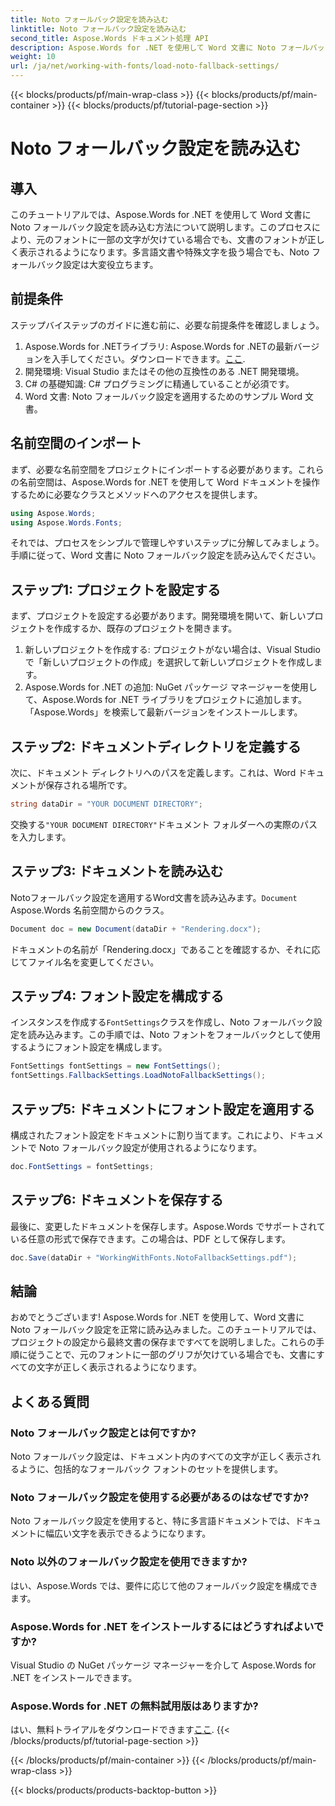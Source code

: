 ```yaml
---
title: Noto フォールバック設定を読み込む
linktitle: Noto フォールバック設定を読み込む
second_title: Aspose.Words ドキュメント処理 API
description: Aspose.Words for .NET を使用して Word 文書に Noto フォールバック設定を読み込む方法を学びます。ステップ バイ ステップ ガイドに従って、すべての文字が正しく表示されるようにしてください。
weight: 10
url: /ja/net/working-with-fonts/load-noto-fallback-settings/
---
```


{{< blocks/products/pf/main-wrap-class >}}
{{< blocks/products/pf/main-container >}}
{{< blocks/products/pf/tutorial-page-section >}}

# Noto フォールバック設定を読み込む

## 導入

このチュートリアルでは、Aspose.Words for .NET を使用して Word 文書に Noto フォールバック設定を読み込む方法について説明します。このプロセスにより、元のフォントに一部の文字が欠けている場合でも、文書のフォントが正しく表示されるようになります。多言語文書や特殊文字を扱う場合でも、Noto フォールバック設定は大変役立ちます。

## 前提条件

ステップバイステップのガイドに進む前に、必要な前提条件を確認しましょう。

1.  Aspose.Words for .NETライブラリ: Aspose.Words for .NETの最新バージョンを入手してください。ダウンロードできます。[ここ](https://releases.aspose.com/words/net/).
2. 開発環境: Visual Studio またはその他の互換性のある .NET 開発環境。
3. C# の基礎知識: C# プログラミングに精通していることが必須です。
4. Word 文書: Noto フォールバック設定を適用するためのサンプル Word 文書。

## 名前空間のインポート

まず、必要な名前空間をプロジェクトにインポートする必要があります。これらの名前空間は、Aspose.Words for .NET を使用して Word ドキュメントを操作するために必要なクラスとメソッドへのアクセスを提供します。

```csharp
using Aspose.Words;
using Aspose.Words.Fonts;
```

それでは、プロセスをシンプルで管理しやすいステップに分解してみましょう。手順に従って、Word 文書に Noto フォールバック設定を読み込んでください。

## ステップ1: プロジェクトを設定する

まず、プロジェクトを設定する必要があります。開発環境を開いて、新しいプロジェクトを作成するか、既存のプロジェクトを開きます。

1. 新しいプロジェクトを作成する: プロジェクトがない場合は、Visual Studio で「新しいプロジェクトの作成」を選択して新しいプロジェクトを作成します。
2. Aspose.Words for .NET の追加: NuGet パッケージ マネージャーを使用して、Aspose.Words for .NET ライブラリをプロジェクトに追加します。「Aspose.Words」を検索して最新バージョンをインストールします。

## ステップ2: ドキュメントディレクトリを定義する

次に、ドキュメント ディレクトリへのパスを定義します。これは、Word ドキュメントが保存される場所です。

```csharp
string dataDir = "YOUR DOCUMENT DIRECTORY";
```

交換する`"YOUR DOCUMENT DIRECTORY"`ドキュメント フォルダーへの実際のパスを入力します。

## ステップ3: ドキュメントを読み込む

Notoフォールバック設定を適用するWord文書を読み込みます。`Document` Aspose.Words 名前空間からのクラス。

```csharp
Document doc = new Document(dataDir + "Rendering.docx");
```

ドキュメントの名前が「Rendering.docx」であることを確認するか、それに応じてファイル名を変更してください。

## ステップ4: フォント設定を構成する

インスタンスを作成する`FontSettings`クラスを作成し、Noto フォールバック設定を読み込みます。この手順では、Noto フォントをフォールバックとして使用するようにフォント設定を構成します。

```csharp
FontSettings fontSettings = new FontSettings();
fontSettings.FallbackSettings.LoadNotoFallbackSettings();
```

## ステップ5: ドキュメントにフォント設定を適用する

構成されたフォント設定をドキュメントに割り当てます。これにより、ドキュメントで Noto フォールバック設定が使用されるようになります。

```csharp
doc.FontSettings = fontSettings;
```

## ステップ6: ドキュメントを保存する

最後に、変更したドキュメントを保存します。Aspose.Words でサポートされている任意の形式で保存できます。この場合は、PDF として保存します。

```csharp
doc.Save(dataDir + "WorkingWithFonts.NotoFallbackSettings.pdf");
```

## 結論

おめでとうございます! Aspose.Words for .NET を使用して、Word 文書に Noto フォールバック設定を正常に読み込みました。このチュートリアルでは、プロジェクトの設定から最終文書の保存まですべてを説明しました。これらの手順に従うことで、元のフォントに一部のグリフが欠けている場合でも、文書にすべての文字が正しく表示されるようになります。

## よくある質問

### Noto フォールバック設定とは何ですか?
Noto フォールバック設定は、ドキュメント内のすべての文字が正しく表示されるように、包括的なフォールバック フォントのセットを提供します。

### Noto フォールバック設定を使用する必要があるのはなぜですか?
Noto フォールバック設定を使用すると、特に多言語ドキュメントでは、ドキュメントに幅広い文字を表示できるようになります。

### Noto 以外のフォールバック設定を使用できますか?
はい、Aspose.Words では、要件に応じて他のフォールバック設定を構成できます。

### Aspose.Words for .NET をインストールするにはどうすればよいですか?
Visual Studio の NuGet パッケージ マネージャーを介して Aspose.Words for .NET をインストールできます。

### Aspose.Words for .NET の無料試用版はありますか?
はい、無料トライアルをダウンロードできます[ここ](https://releases.aspose.com/).
{{< /blocks/products/pf/tutorial-page-section >}}

{{< /blocks/products/pf/main-container >}}
{{< /blocks/products/pf/main-wrap-class >}}

{{< blocks/products/products-backtop-button >}}
